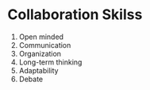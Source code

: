 # Collaboration Skilss

1. Open minded
2. Communication
3. Organization
4. Long-term thinking
5. Adaptability
6. Debate
